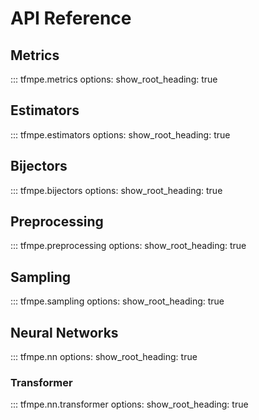 # API Reference

## Metrics

::: tfmpe.metrics
    options:
      show_root_heading: true

## Estimators

::: tfmpe.estimators
    options:
      show_root_heading: true

## Bijectors

::: tfmpe.bijectors
    options:
      show_root_heading: true

## Preprocessing

::: tfmpe.preprocessing
    options:
      show_root_heading: true

## Sampling

::: tfmpe.sampling
    options:
      show_root_heading: true

## Neural Networks

::: tfmpe.nn
    options:
      show_root_heading: true

### Transformer

::: tfmpe.nn.transformer
    options:
      show_root_heading: true